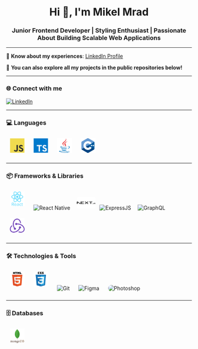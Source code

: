 <h1 align="center">Hi 👋, I'm Mikel Mrad</h1>
<h3 align="center">Junior Frontend Developer | Styling Enthusiast | Passionate About Building Scalable Web Applications</h3>

---

📄 **Know about my experiences**: [LinkedIn Profile](https://www.linkedin.com/in/mikel-mrad-71aa34301/)

🧠 **You can also explore all my projects in the public repositories below!**

---

### 🌐 Connect with me
<p align="left">
  <a href="https://linkedin.com/in/mikel-mrad-71aa34301/" target="_blank">
    <img src="https://raw.githubusercontent.com/rahuldkjain/github-profile-readme-generator/master/src/images/icons/Social/linked-in-alt.svg" alt="LinkedIn" height="30" width="40" style="margin-right:10px;" />
  </a>
</p>

---

### 💻 Languages
<p>
  <img src="https://raw.githubusercontent.com/devicons/devicon/master/icons/javascript/javascript-original.svg" alt="JavaScript" width="40" height="40" style="margin: 10px;" />
  <img src="https://raw.githubusercontent.com/devicons/devicon/master/icons/typescript/typescript-original.svg" alt="TypeScript" width="40" height="40" style="margin: 10px;" />
  <img src="https://raw.githubusercontent.com/devicons/devicon/master/icons/java/java-original.svg" alt="Java" width="40" height="40" style="margin: 10px;" />
  <img src="https://raw.githubusercontent.com/devicons/devicon/master/icons/cplusplus/cplusplus-original.svg" alt="C++" width="40" height="40" style="margin: 10px;" />
</p>

---

### 📦 Frameworks & Libraries
<p>
  <img src="https://raw.githubusercontent.com/devicons/devicon/master/icons/react/react-original-wordmark.svg" alt="React" width="40" height="40" style="margin: 10px;" />
  <img src="https://reactnative.dev/img/header_logo.svg" alt="React Native" width="40" height="40" style="margin: 10px;" />
  <img src="https://raw.githubusercontent.com/devicons/devicon/master/icons/nextjs/nextjs-original-wordmark.svg"
     alt="Next.js"
     width="50"
     height="30"
     style="padding:4px; border-radius:6px; background-image: url('https://via.placeholder.com/50x30/ffffff'); background-size: cover;" />
  <img src="https://raw.githubusercontent.com/MarioTerron/logo-images/master/logos/expressjs.png"
     alt="ExpressJS"
     width="80"
     height="30"
     style="padding:4px; border-radius:6px; background-image: url('https://via.placeholder.com/50x30/ffffff'); background-size: cover;" />
  <img src="https://www.vectorlogo.zone/logos/graphql/graphql-icon.svg" alt="GraphQL" width="40" height="40" style="margin: 10px;" />
  <img src="https://raw.githubusercontent.com/devicons/devicon/master/icons/redux/redux-original.svg" alt="Redux" width="40" height="40" style="margin: 10px;" />
</p>

---

### 🛠️ Technologies & Tools
<p>
  <img src="https://raw.githubusercontent.com/devicons/devicon/master/icons/html5/html5-original-wordmark.svg" alt="HTML5" width="40" height="40" style="margin: 10px;" />
  <img src="https://raw.githubusercontent.com/devicons/devicon/master/icons/css3/css3-original-wordmark.svg" alt="CSS3" width="40" height="40" style="margin: 10px;" />
  <img src="https://www.vectorlogo.zone/logos/git-scm/git-scm-icon.svg" alt="Git" width="40" height="40" style="margin: 10px;" />
  <img src="https://www.vectorlogo.zone/logos/figma/figma-icon.svg" alt="Figma" width="40" height="40" style="margin: 10px;" />
  <img src="https://upload.wikimedia.org/wikipedia/commons/a/af/Adobe_Photoshop_CC_icon.svg" alt="Photoshop" width="40" height="40" style="margin: 10px; background-color: white; border-radius: 8px;" />
</p>

---

### 🗄️ Databases
<p>
  <img src="https://raw.githubusercontent.com/devicons/devicon/master/icons/mongodb/mongodb-original-wordmark.svg" alt="MongoDB" width="40" height="40" style="margin: 10px;" />
</p>
